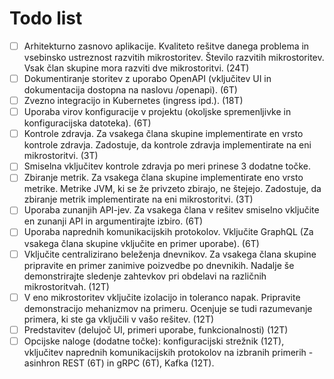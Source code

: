# Todo list

- [ ] Arhitekturno zasnovo aplikacije. Kvaliteto rešitve danega problema in vsebinsko ustreznost razvitih mikrostoritev. Število razvitih mikrostoritev. Vsak član skupine mora razviti dve mikrostoritvi. (24T)
- [ ] Dokumentiranje storitev z uporabo OpenAPI (vključitev UI in dokumentacija dostopna na naslovu /openapi). (6T)
- [ ] Zvezno integracijo in Kubernetes (ingress ipd.). (18T)  
- [ ] Uporaba virov konfiguracije v projektu (okoljske spremenljivke in konfiguracijska datoteka). (6T)
- [ ] Kontrole zdravja. Za vsakega člana skupine implementirate en vrsto kontrole zdravja. Zadostuje, da kontrole zdravja implementirate na eni mikrostoritvi. (3T) 
- [ ] Smiselna vključitev kontrole zdravja po meri prinese 3 dodatne točke.
- [ ] Zbiranje metrik. Za vsakega člana skupine implementirate eno vrsto metrike. Metrike JVM, ki se že privzeto zbirajo, ne štejejo. Zadostuje, da zbiranje metrik implementirate na eni mikrostoritvi. (3T) 
- [ ] Uporaba zunanjih API-jev. Za vsakega člana v rešitev smiselno vključite en zunanji API in argumentirajte izbiro. (6T) 
- [ ] Uporaba naprednih komunikacijskih protokolov. Vključite GraphQL (Za vsakega člana skupine vključite en primer uporabe). (6T) 
- [ ] Vključite centralizirano beleženja dnevnikov. Za vsakega člana skupine pripravite en primer zanimive poizvedbe po dnevnikih. Nadalje še demonstrirajte sledenje zahtevkov pri obdelavi na različnih mikrostoritvah. (12T)
- [ ] V eno mikrostoritev vključite izolacijo in toleranco napak. Pripravite demonstracijo mehanizmov na primeru. Ocenjuje se tudi razumevanje primera, ki ste ga vključili v vašo rešitev. (12T)
- [ ] Predstavitev (delujoč UI, primeri uporabe, funkcionalnosti) (12T)
- [ ] Opcijske naloge (dodatne točke): konfiguracijski strežnik (12T), vključitev naprednih komunikacijskih protokolov na izbranih primerih - asinhron REST (6T) in gRPC (6T), Kafka (12T).